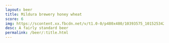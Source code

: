 ```yaml
---
layout: beer
title: Mildura brewery honey wheat
score: 6
img: https://scontent.xx.fbcdn.net/v/t1.0-0/p480x480/10393575_10152534291018745_4203149759533116955_n.jpg?oh=e224e9fa43c1a23e0d4220d72178cc84&oe=591012BF
desc: A fairly standard beer
permalink: /beer/:title.html
---
```

